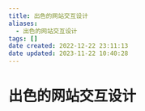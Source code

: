 ```yaml
---
title: 出色的网站交互设计
aliases:
  - 出色的网站交互设计
tags: []
date created: 2022-12-22 23:11:13
date updated: 2023-11-22 10:40:28
---
```


# 出色的网站交互设计
